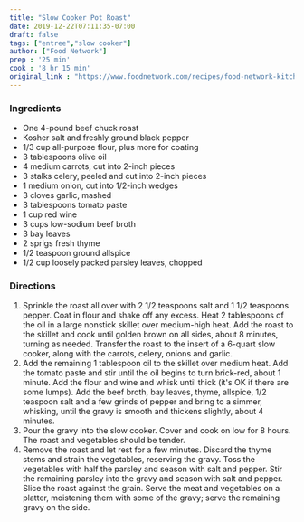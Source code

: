 ```yaml
---
title: "Slow Cooker Pot Roast"
date: 2019-12-22T07:11:35-07:00
draft: false
tags: ["entree","slow cooker"]
author: ["Food Network"]
prep : '25 min'
cook : '8 hr 15 min'
original_link : "https://www.foodnetwork.com/recipes/food-network-kitchen/slow-cooker-pot-roast-3361787"
---
```


### Ingredients
- One 4-pound beef chuck roast
- Kosher salt and freshly ground black pepper
- 1/3 cup all-purpose flour, plus more for coating
- 3 tablespoons olive oil
- 4 medium carrots, cut into 2-inch pieces
- 3 stalks celery, peeled and cut into 2-inch pieces
- 1 medium onion, cut into 1/2-inch wedges
- 3 cloves garlic, mashed
- 3 tablespoons tomato paste
- 1 cup red wine
- 3 cups low-sodium beef broth
- 3 bay leaves
- 2 sprigs fresh thyme
- 1/2 teaspoon ground allspice
- 1/2 cup loosely packed parsley leaves, chopped

### Directions
1. Sprinkle the roast all over with 2 1/2 teaspoons salt and 1 1/2 teaspoons pepper. Coat in flour and shake off any excess. Heat 2 tablespoons of the oil in a large nonstick skillet over medium-high heat. Add the roast to the skillet and cook until golden brown on all sides, about 8 minutes, turning as needed. Transfer the roast to the insert of a 6-quart slow cooker, along with the carrots, celery, onions and garlic.
1. Add the remaining 1 tablespoon oil to the skillet over medium heat. Add the tomato paste and stir until the oil begins to turn brick-red, about 1 minute. Add the flour and wine and whisk until thick (it's OK if there are some lumps). Add the beef broth, bay leaves, thyme, allspice, 1/2 teaspoon salt and a few grinds of pepper and bring to a simmer, whisking, until the gravy is smooth and thickens slightly, about 4 minutes.
1. Pour the gravy into the slow cooker. Cover and cook on low for 8 hours. The roast and vegetables should be tender.
1. Remove the roast and let rest for a few minutes. Discard the thyme stems and strain the vegetables, reserving the gravy. Toss the vegetables with half the parsley and season with salt and pepper. Stir the remaining parsley into the gravy and season with salt and pepper. Slice the roast against the grain. Serve the meat and vegetables on a platter, moistening them with some of the gravy; serve the remaining gravy on the side.
